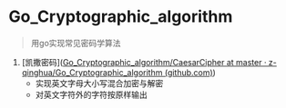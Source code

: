 # Go_Cryptographic_algorithm
> 用go实现常见密码学算法

1. [凯撒密码]([Go_Cryptographic_algorithm/CaesarCipher at master · z-qinghua/Go_Cryptographic_algorithm (github.com)](https://github.com/z-qinghua/Go_Cryptographic_algorithm/tree/master/CaesarCipher))
   - 实现英文字母大小写混合加密与解密
   - 对英文字符外的字符按原样输出